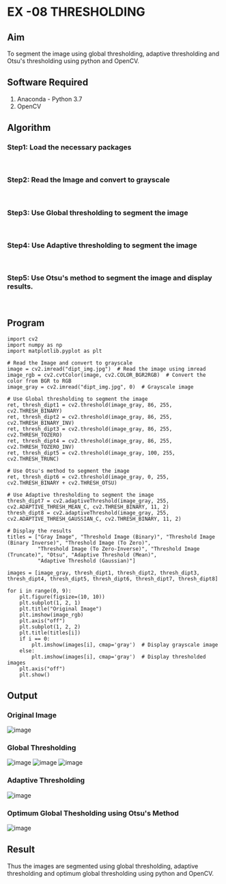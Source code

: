 # EX -08 THRESHOLDING
## Aim
To segment the image using global thresholding, adaptive thresholding and Otsu's thresholding using python and OpenCV.

## Software Required
1. Anaconda - Python 3.7
2. OpenCV

## Algorithm

### Step1: Load the necessary packages
<br>

### Step2: Read the Image and convert to grayscale
<br>

### Step3: Use Global thresholding to segment the image
<br>

### Step4:  Use Adaptive thresholding to segment the image
<br>

### Step5:  Use Otsu's method to segment the image and display results.
<br>

## Program

```
import cv2
import numpy as np
import matplotlib.pyplot as plt

# Read the Image and convert to grayscale
image = cv2.imread("dipt_img.jpg")  # Read the image using imread
image_rgb = cv2.cvtColor(image, cv2.COLOR_BGR2RGB)  # Convert the color from BGR to RGB
image_gray = cv2.imread("dipt_img.jpg", 0)  # Grayscale image

# Use Global thresholding to segment the image
ret, thresh_dipt1 = cv2.threshold(image_gray, 86, 255, cv2.THRESH_BINARY)
ret, thresh_dipt2 = cv2.threshold(image_gray, 86, 255, cv2.THRESH_BINARY_INV)
ret, thresh_dipt3 = cv2.threshold(image_gray, 86, 255, cv2.THRESH_TOZERO)
ret, thresh_dipt4 = cv2.threshold(image_gray, 86, 255, cv2.THRESH_TOZERO_INV)
ret, thresh_dipt5 = cv2.threshold(image_gray, 100, 255, cv2.THRESH_TRUNC)

# Use Otsu's method to segment the image
ret, thresh_dipt6 = cv2.threshold(image_gray, 0, 255, cv2.THRESH_BINARY + cv2.THRESH_OTSU)

# Use Adaptive thresholding to segment the image
thresh_dipt7 = cv2.adaptiveThreshold(image_gray, 255, cv2.ADAPTIVE_THRESH_MEAN_C, cv2.THRESH_BINARY, 11, 2)
thresh_dipt8 = cv2.adaptiveThreshold(image_gray, 255, cv2.ADAPTIVE_THRESH_GAUSSIAN_C, cv2.THRESH_BINARY, 11, 2)

# Display the results
titles = ["Gray Image", "Threshold Image (Binary)", "Threshold Image (Binary Inverse)", "Threshold Image (To Zero)",
          "Threshold Image (To Zero-Inverse)", "Threshold Image (Truncate)", "Otsu", "Adaptive Threshold (Mean)",
          "Adaptive Threshold (Gaussian)"]

images = [image_gray, thresh_dipt1, thresh_dipt2, thresh_dipt3, thresh_dipt4, thresh_dipt5, thresh_dipt6, thresh_dipt7, thresh_dipt8]

for i in range(0, 9):
    plt.figure(figsize=(10, 10))
    plt.subplot(1, 2, 1)
    plt.title("Original Image")
    plt.imshow(image_rgb)
    plt.axis("off")
    plt.subplot(1, 2, 2)
    plt.title(titles[i])
    if i == 0:
        plt.imshow(images[i], cmap='gray')  # Display grayscale image
    else:
        plt.imshow(images[i], cmap='gray')  # Display thresholded images
    plt.axis("off")
    plt.show()

```
## Output

### Original Image
![image](https://github.com/user-attachments/assets/a611695b-e282-497b-a318-45049a0d6225)
### Global Thresholding
![image](https://github.com/user-attachments/assets/2c49d875-7654-4788-bce0-4db260922f0a)
![image](https://github.com/user-attachments/assets/1490990a-dcc6-40ed-bc03-57fe8173fa56)
![image](https://github.com/user-attachments/assets/903db5fd-50c6-424c-b6d7-8cc6b2965be6)
### Adaptive Thresholding
![image](https://github.com/user-attachments/assets/3fec10e7-ceb3-4b55-a631-654aaa0b00da)
### Optimum Global Thesholding using Otsu's Method
![image](https://github.com/user-attachments/assets/218a4335-90a0-453e-94a0-bc8868f87358)

## Result
Thus the images are segmented using global thresholding, adaptive thresholding and optimum global thresholding using python and OpenCV.
